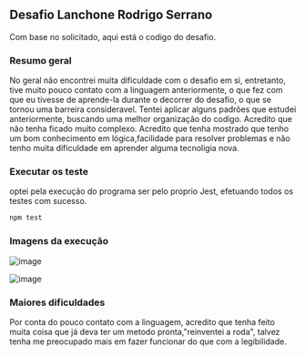 ## Desafio Lanchone Rodrigo Serrano

Com base no solicitado, aqui está o codigo do desafio.


### Resumo geral
No geral não encontrei muita dificuldade com o desafio em si, entretanto, tive muito pouco contato com a linguagem anteriormente, o que fez com que eu tivesse de aprende-la durante o decorrer do desafio, o que se tornou uma barreira consideravel.
Tentei aplicar alguns padrões que estudei anteriormente, buscando uma melhor organização do codigo. Acredito que não tenha ficado muito complexo.
Acredito que tenha mostrado que tenho um bom conhecimento em lógica,facilidade para resolver problemas e não tenho muita dificuldade em aprender alguma tecnoligia nova.


### Executar os teste

optei pela execução do programa ser pelo proprio Jest, efetuando todos os testes com sucesso.

```bash
npm test
```

### Imagens da execução
![image](https://github.com/RodrigoSerrano01/desafio-lanchonete-2023-main/assets/76639465/23713539-9096-4633-a9c0-b02e55c076fe)

![image](https://github.com/RodrigoSerrano01/desafio-lanchonete-2023-main/assets/76639465/d97795e4-ebcc-4c3a-8da1-33290965c585)


### Maiores dificuldades

Por conta do pouco contato com a linguagem, acredito que tenha feito muita coisa que já deva ter um metodo pronta,"reinventei a roda", talvez tenha me preocupado mais em fazer funcionar do que com a legibilidade. 
